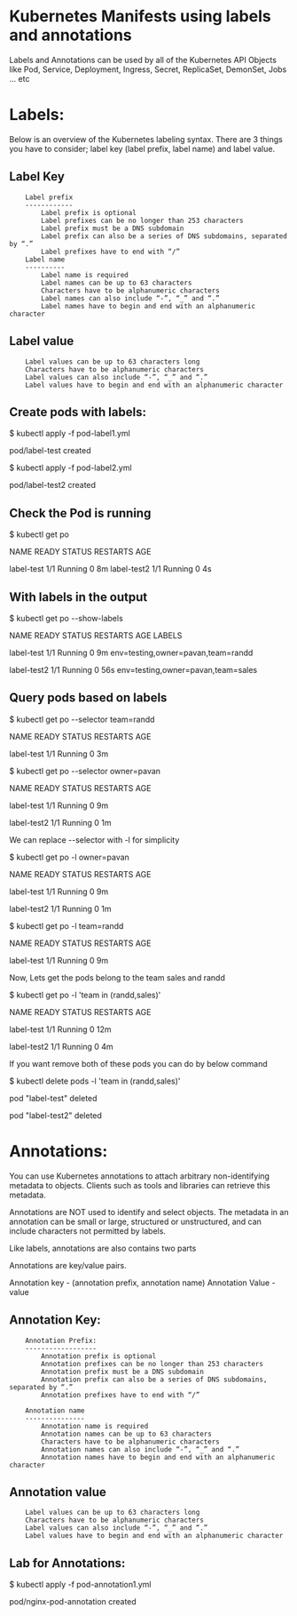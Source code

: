 # Kubernetes Manifests using labels and annotations

Labels and Annotations can be used by all of the Kubernetes API Objects like Pod, Service, Deployment, Ingress, Secret, ReplicaSet, DemonSet, Jobs ... etc

Labels:
======

Below is an overview of the Kubernetes labeling syntax. There are 3 things you have to consider; label key (label prefix, label name) and label value.


Label Key
---------
        Label prefix
        ------------
            Label prefix is optional
            Label prefixes can be no longer than 253 characters
            Label prefix must be a DNS subdomain
            Label prefix can also be a series of DNS subdomains, separated by “.”
            Label prefixes have to end with “/”
        Label name
        ----------
            Label name is required
            Label names can be up to 63 characters
            Characters have to be alphanumeric characters
            Label names can also include “-”, “_” and “.”
            Label names have to begin and end with an alphanumeric character

Label value
-----------
        Label values can be up to 63 characters long
        Characters have to be alphanumeric characters
        Label values can also include “-”, “_” and “.”
        Label values have to begin and end with an alphanumeric character

Create pods with labels:
-----------------------

$ kubectl apply -f pod-label1.yml 

pod/label-test created

$ kubectl apply -f pod-label2.yml 

pod/label-test2 created


Check the Pod is running
------------------------

$ kubectl get po

NAME          READY     STATUS    RESTARTS   AGE

label-test    1/1       Running   0          8m
label-test2   1/1       Running   0          4s


With labels in the output
-------------------------

$ kubectl get po --show-labels

NAME          READY     STATUS    RESTARTS   AGE       LABELS

label-test    1/1       Running   0          9m        env=testing,owner=pavan,team=randd

label-test2   1/1       Running   0          56s       env=testing,owner=pavan,team=sales


Query pods based on labels
--------------------------

$ kubectl get po --selector team=randd

NAME         READY     STATUS    RESTARTS   AGE

label-test   1/1       Running   0          3m

$ kubectl get po --selector owner=pavan

NAME          READY     STATUS    RESTARTS   AGE

label-test    1/1       Running   0          9m

label-test2   1/1       Running   0          1m

We can replace --selector with -l for simplicity

$ kubectl get po -l owner=pavan

NAME          READY     STATUS    RESTARTS   AGE

label-test    1/1       Running   0          9m

label-test2   1/1       Running   0          1m

$ kubectl get po -l team=randd

NAME         READY     STATUS    RESTARTS   AGE

label-test   1/1       Running   0          9m


Now, Lets get the pods belong to the team sales and randd

$ kubectl get po -l 'team in (randd,sales)'

NAME          READY     STATUS    RESTARTS   AGE

label-test    1/1       Running   0          12m

label-test2   1/1       Running   0          4m

If you want remove both of these pods you can do by below command

$ kubectl delete pods -l 'team in (randd,sales)'

pod "label-test" deleted

pod "label-test2" deleted



Annotations:
===========

You can use Kubernetes annotations to attach arbitrary non-identifying metadata to objects. Clients such as tools and libraries can retrieve this metadata.

Annotations are NOT used to identify and select objects. The metadata in an annotation can be small or large, structured or unstructured, and can include characters not permitted by labels.

Like labels, annotations are also contains two parts 


Annotations are key/value pairs. 

Annotation key - (annotation prefix, annotation name)
Annotation Value - value

Annotation Key:
--------------

        Annotation Prefix:
        ------------------
            Annotation prefix is optional
            Annotation prefixes can be no longer than 253 characters
            Annotation prefix must be a DNS subdomain
            Annotation prefix can also be a series of DNS subdomains, separated by “.”
            Annotation prefixes have to end with “/”

        Annotation name
        ---------------
            Annotation name is required
            Annotation names can be up to 63 characters
            Characters have to be alphanumeric characters
            Annotation names can also include “-”, “_” and “.”
            Annotation names have to begin and end with an alphanumeric character

Annotation value
----------------
        Label values can be up to 63 characters long
        Characters have to be alphanumeric characters
        Label values can also include “-”, “_” and “.”
        Label values have to begin and end with an alphanumeric character

Lab for Annotations:
-------------------

$ kubectl apply -f pod-annotation1.yml 

pod/nginx-pod-annotation created